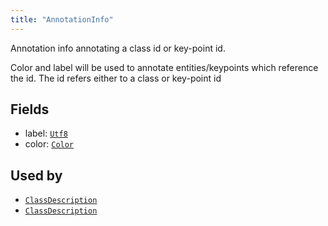 ```yaml
---
title: "AnnotationInfo"
---
```


Annotation info annotating a class id or key-point id.

Color and label will be used to annotate entities/keypoints which reference the id.
The id refers either to a class or key-point id

## Fields

* label: [`Utf8`](../datatypes/utf8.md)
* color: [`Color`](../datatypes/color.md)


## Used by

* [`ClassDescription`](../datatypes/class_description.md)
* [`ClassDescription`](../datatypes/class_description.md)
